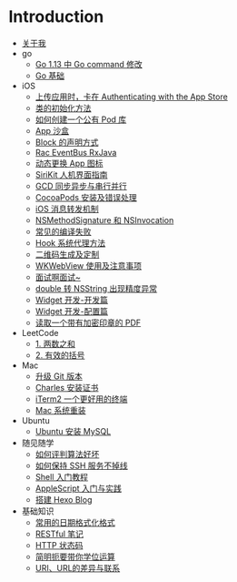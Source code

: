 # Introduction

* [关于我](./me.md)
* go
  * [Go 1.13 中 Go command 修改](go/go-command.md)
  * [Go 基础](go/go.md)
* iOS
  * [上传应用时，卡在 Authenticating with the App Store](ios/authenticating-with-the-app-store.md)
  * [类的初始化方法](ios/initializer.md)
  * [如何创建一个公有 Pod 库](ios/create-pod.md)
  * [App 沙盒](ios/sandbox.md)
  * [Block 的声明方式](ios/block-statement.md)
  * [Rac EventBus RxJava](ios/rac-eventbus-rxjava.md)
  * [动态更换 App 图标](ios/dynamic-icon.md)
  * [SiriKit 人机界面指南](ios/sirikit.md)
  * [GCD 同步异步与串行并行](ios/gcd.md)
  * [CocoaPods 安装及错误处理](ios/cocoapods.md)
  * [iOS 消息转发机制](ios/message-forwarding.md)
  * [NSMethodSignature 和 NSInvocation](ios/nsmethodsignature-nsinvocation.md)
  * [常见的编译失败](ios/build-failed.md)
  * [Hook 系统代理方法](ios/hook-system-delegate-method.md)
  * [二维码生成及定制](ios/create-qr-code.md)
  * [WKWebView 使用及注意事项](ios/wkwebview.md)
  * [面试啊面试~](ios/interview.md)
  * [double 转 NSString 出现精度异常](ios/double-to-nsstring.md)
  * [Widget 开发-开发篇](ios/widget-development.md)
  * [Widget 开发-配置篇](ios/widget-configuration.md)
  * [读取一个带有加密印章的 PDF](ios/read-pdf-with-cryptographic-seal.md)
* LeetCode
  * [1. 两数之和](leetcode/two-sum.md)
  * [2. 有效的括号](leetcode/valid-parentheses.md)
* Mac
  * [升级 Git 版本](mac/update-git-version.md)
  * [Charles 安装证书](mac/install-charles-certificate.md)
  * [iTerm2 一个更好用的终端](mac/a-better-terminal.md)
  * [Mac 系统重装](mac/reinstall-mac-system.md)
* Ubuntu
  * [Ubuntu 安装 MySQL](ubuntu/install-mysql.md)
* 随见随学
  * [如何评判算法好坏](learn/judge-algorithm-quality.md)
  * [如何保持 SSH 服务不掉线](learn/keep-alive-ssh.md)
  * [Shell 入门教程](learn/introduction-to-shell.md)
  * [AppleScript 入门与实践](learn/introduction-to-appleScript.md)
  * [搭建 Hexo Blog](learn/set-up-hexo-blog.md)
* 基础知识
  * [常用的日期格式化格式](basicknowledge/date-formatter.md)
  * [RESTful 笔记](basicknowledge/introduction-to-restful.md)
  * [HTTP 状态码](basicknowledge/http-status-code.md)
  * [简明扼要带你学位运算](basicknowledge/bit-operation.md)
  * [URI、URL的差异与联系](basicknowledge/uri-url-urn.md)
